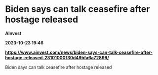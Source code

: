 # Biden says can talk ceasefire after hostage released
**AInvest**

**2023-10-23 19:46**

**https://www.ainvest.com/news/biden-says-can-talk-ceasefire-after-hostage-released-23101000130d49bfa6a72899/**

Biden says can talk ceasefire after hostage released